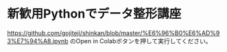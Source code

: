 # 新歓用Pythonでデータ整形講座

https://github.com/gojiteji/shinkan/blob/master/%E6%96%B0%E6%AD%93%E7%94%A8.ipynb
のOpen in Colabボタンを押して実行してください。

